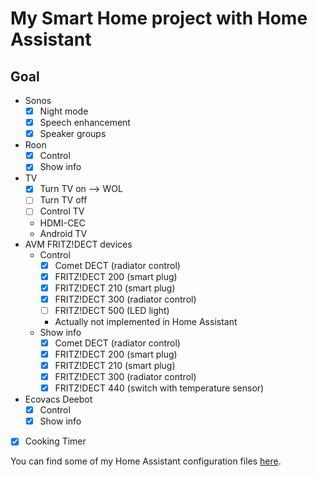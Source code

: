 # My Smart Home project with Home Assistant

## Goal

* Sonos
  - [x] Night mode
  - [x] Speech enhancement
  - [x] Speaker groups
* Roon
  - [x] Control
  - [x] Show info
* TV
  - [x] Turn TV on --> WOL
  - [ ] Turn TV off
  - [ ] Control TV
  - HDMI-CEC
  - Android TV
* AVM FRITZ!DECT devices
  * Control
    - [x] Comet DECT (radiator control)
    - [x] FRITZ!DECT 200 (smart plug)
    - [x] FRITZ!DECT 210 (smart plug)
    - [x] FRITZ!DECT 300 (radiator control)
    - [ ] FRITZ!DECT 500 (LED light)
    - Actually not implemented in Home Assistant
  * Show info
    - [x] Comet DECT (radiator control)
    - [x] FRITZ!DECT 200 (smart plug)
    - [x] FRITZ!DECT 210 (smart plug)
    - [x] FRITZ!DECT 300 (radiator control)
    - [x] FRITZ!DECT 440 (switch with temperature sensor)
* Ecovacs Deebot
  - [x] Control
  - [x] Show info
- [x] Cooking Timer

You can find some of my Home Assistant configuration files [here](../../../homeassistant-config).
